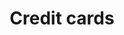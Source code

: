 ---
title: 'Credit cards'
weight: 150
meta_title: "Payment methods Credit cards - MultiSafepay Documentation Center"
meta_description: "In the MultiSafepay Documentation Center all relevant information regarding our Plugins and API. As well as Support pages for Payment Method, Tools and General Questions. You can also find the contact details of our Support Team and Integration Team."
layout: index
logo: '/logo/Payment_methods/VISA.svg' 
short_description: Increase conversions by accepting the credit card payments with a worldwide reach of online shoppers.
---